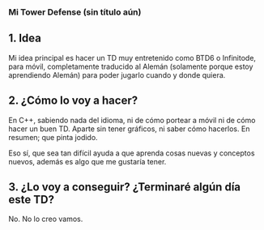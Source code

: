 ### Mi Tower Defense (sin título aún)

## 1. Idea

Mi idea principal es hacer un TD muy entretenido como BTD6 o Infinitode, para móvil, completamente traducido al Alemán (solamente porque estoy aprendiendo Alemán) para poder jugarlo cuando y donde quiera.

## 2. ¿Cómo lo voy a hacer?

En C++, sabiendo nada del idioma, ni de cómo portear a móvil ni de cómo hacer un buen TD. Aparte sin tener gráficos, ni saber cómo hacerlos. En resumen; que pinta jodido.

Eso sí, que sea tan difícil ayuda a que aprenda cosas nuevas y conceptos nuevos, además es algo que me gustaría tener.

## 3. ¿Lo voy a conseguir? ¿Terminaré algún día este TD?

No. No lo creo vamos.